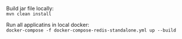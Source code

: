 Build jar file locally: \
`mvn clean install` 

Run all applicatins in local docker: \
`docker-compose -f docker-compose-redis-standalone.yml up --build`